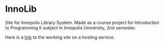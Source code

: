 # InnoLib
Site for Innopolis Library System.
Made as a course project for Introduction to Programming II subject in Innopolis University, 2nd semester.

Here is a [link](http://y98722gq.beget.tech/index.html) to the working site on a hosting service.
